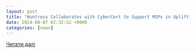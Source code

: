 ```yaml
---
layout: post
title: "Huntress Collaborates with CyberCert to Support MSPs in Uplifting SME Cyber Resilience in Australia"
date: 2024-08-07 02:32:52 +0000
categories: [news]
---
```


[Читати далі](https://itwire.com/guest-articles/company-news/huntress-collaborates-with-cybercert-to-support-msps-in-uplifting-sme-cyber-resilience-in-australia.html)
